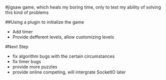 #jigsaw game, which heals my boring time, only to test my ability of solving this kind of problems

##Using a plugin to initialize the game

* Add timer
* Provide defferent levels, allow customizing levels



#Next Step
+ fix algorithm bugs with the certain circumstances 
+ fix timer bugs
+ provide more puzzles
+ provide online competing, will intergrate SocketIO later
